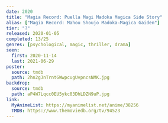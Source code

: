 ```yaml
---
date: 2020
title: "Magia Record: Puella Magi Madoka Magica Side Story"
alias: ["Magia Record: Mahou Shoujo Madoka☆Magica Gaiden"]
tier: "?"
released: 2020-01-05
completed: 13/25
genres: [psychological, magic, thriller, drama]
seen:
  first: 2020-11-14
  last: 2021-06-29
poster:
  source: tmdb
  path: 2hn2gJnTrntGWwpcugUvpncsNMK.jpg
backdrop:
  source: tmdb
  path: aP4W7Lqcc0EU5ykc03DhLDZN9uP.jpg
link:
  MyAnimeList: https://myanimelist.net/anime/38256
  TMDB: https://www.themoviedb.org/tv/94523
---
```


